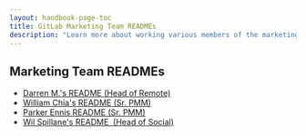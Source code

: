 ```yaml
---
layout: handbook-page-toc
title: GitLab Marketing Team READMEs
description: "Learn more about working various members of the marketing team"
---
```

## Marketing Team READMEs

- [Darren M.'s README (Head of Remote)](/handbook/marketing/readmes/dmurph/)
- [William Chia's README (Sr. PMM)](/handbook/marketing/readmes/william-chia.html)
- [Parker Ennis README (Sr. PMM)](/handbook/marketing/readmes/parker-ennis.html)
- [Wil Spillane's README  (Head of Social)](https://about.gitlab.com/handbook/marketing/readmes/wspillane.html)